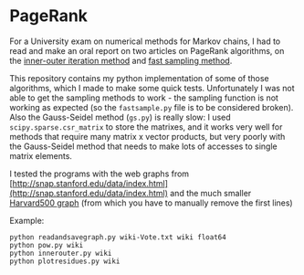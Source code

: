 PageRank 
======

For a University exam on numerical methods for Markov chains, I had to read and make an oral report on two articles on PageRank algorithms, on the [inner-outer iteration method](http://citeseerx.ist.psu.edu/viewdoc/summary?doi=10.1.1.154.8204) and [fast sampling method](http://link.springer.com/article/10.1007%2Fs10115-013-0691-1). 

This repository contains my python implementation of some of those algorithms, which I made to make some quick tests. Unfortunately I was not able to get the sampling methods to work - the sampling function is not working as expected (so the `fastsample.py` file is to be considered broken). Also the Gauss-Seidel method (`gs.py`) is really slow: I used `scipy.sparse.csr_matrix` to store the matrixes, and it works very well for methods that require many matrix x vector products, but very poorly with the Gauss-Seidel method that needs to make lots of accesses to single matrix elements.

I tested the programs with the web graphs from  [http://snap.stanford.edu/data/index.html](http://snap.stanford.edu/data/index.html) and the much smaller [Harvard500 graph](http://www.cise.ufl.edu/research/sparse/matrices/MathWorks/Harvard500.html) (from which you have to manually remove the first lines) 

Example:

	python readandsavegraph.py wiki-Vote.txt wiki float64
	python pow.py wiki
	python innerouter.py wiki
	python plotresidues.py wiki


